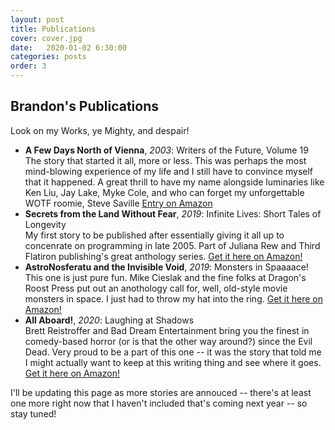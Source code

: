 ```yaml
---
layout: post
title: Publications
cover: cover.jpg
date:   2020-01-02 6:30:00
categories: posts
order: 3
---
```


## Brandon's Publications

Look on my Works, ye Mighty, and despair!

* <strong>A Few Days North of Vienna</strong>, <em>2003</em>: Writers of the Future, Volume 19<br />
	The story that started it all, more or less. This was perhaps the most mind-blowing experience of my life and I still
	have to convince myself that it happened. A great thrill to have my name alongside luminaries like Ken Liu, Jay Lake, Myke Cole, and
	who can forget my unforgettable WOTF roomie, Steve Saville [Entry on Amazon](https://www.amazon.com/Hubbard-Presents-Writers-Future-Vol/dp/1592121659)
	<br />
* <strong>Secrets from the Land Without Fear</strong>, <em>2019</em>: Infinite Lives: Short Tales of Longevity<br />
	My first story to be published after essentially giving it all up to concenrate on programming in late 2005. Part of Juliana Rew and Third Flatiron publishing's
	great anthology series. [Get it here on Amazon!](https://www.amazon.com/Infinite-Lives-Longevity-Flatiron-Anthologies-ebook/dp/B07XVN23X6/ref=cm_cr_arp_d_product_top?ie=UTF8)
	<br />
* <strong>AstroNosferatu and the Invisible Void</strong>, <em>2019</em>: Monsters in Spaaaace!<br />
	This one is just pure fun. Mike Cieslak and the fine folks at Dragon's Roost Press put out an anothology call for, well, old-style movie monsters in space.
	I just had to throw my hat into the ring. [Get it here on Amazon!](https://www.amazon.com/Monsters-Spaaaace-Michael-Cieslak/dp/0998887897/ref=sr_1_1?keywords=monsters+in+spaaaace&qid=1580514870&s=digital-text&sr=1-1-catcorr)
	<br />
* <strong>All Aboard!</strong>, <em>2020</em>: Laughing at Shadows<br />
	Brett Reistroffer and Bad Dream Entertainment bring you the finest in comedy-based horror (or is that the other way around?) since the Evil Dead.
	Very proud to be a part of this one -- it was the story that told me I might actually want to keep at this writing thing and see where it goes.
	[Get it here on Amazon!](https://www.amazon.com/Laughing-at-Shadows-Brett-Reistroffer-ebook/dp/B0829GBNRW/ref=pd_rhf_se_p_img_8?_encoding=UTF8&psc=1&refRID=F2VTBN08SV5M4SZWE2R7)

I'll be updating this page as more stories are annouced -- there's at least one more right now that I haven't included that's coming next year -- so stay tuned!